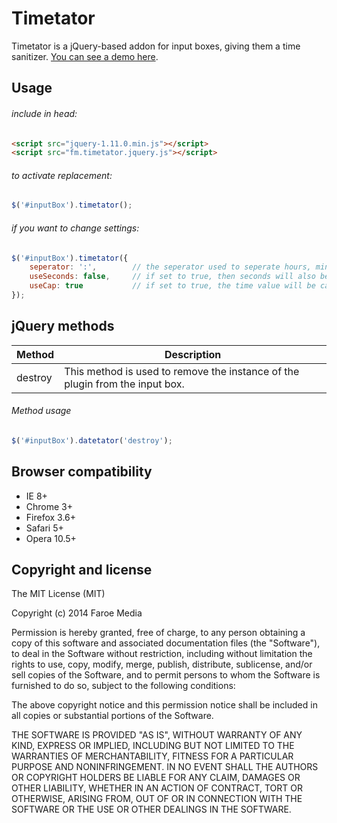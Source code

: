 Timetator
=======
Timetator is a jQuery-based addon for input boxes, giving them a time sanitizer.
[You can see a demo here](http://opensource.faroemedia.com/timator).


Usage
-----
###### include in head:
```html
<script src="jquery-1.11.0.min.js"></script>
<script src="fm.timetator.jquery.js"></script>
```

###### to activate replacement:
```javascript
$('#inputBox').timetator();
```

###### if you want to change settings:
```javascript
$('#inputBox').timetator({
    seperator: ':',        // the seperator used to seperate hours, minutes and seconds
    useSeconds: false,     // if set to true, then seconds will also be used
    useCap:	true		   // if set to true, the time value will be capped at 23:59
});
```


jQuery methods
--------------
Method             | Description
------------------ | -----------
destroy            | This method is used to remove the instance of the plugin from the input box.


###### Method usage
```javascript
$('#inputBox').datetator('destroy');
```


Browser compatibility
---------------------
* IE 8+
* Chrome 3+
* Firefox 3.6+
* Safari 5+
* Opera 10.5+



Copyright and license
---------------------
The MIT License (MIT)

Copyright (c) 2014 Faroe Media

Permission is hereby granted, free of charge, to any person obtaining a copy of
this software and associated documentation files (the "Software"), to deal in
the Software without restriction, including without limitation the rights to
use, copy, modify, merge, publish, distribute, sublicense, and/or sell copies of
the Software, and to permit persons to whom the Software is furnished to do so,
subject to the following conditions:

The above copyright notice and this permission notice shall be included in all
copies or substantial portions of the Software.

THE SOFTWARE IS PROVIDED "AS IS", WITHOUT WARRANTY OF ANY KIND, EXPRESS OR
IMPLIED, INCLUDING BUT NOT LIMITED TO THE WARRANTIES OF MERCHANTABILITY, FITNESS
FOR A PARTICULAR PURPOSE AND NONINFRINGEMENT. IN NO EVENT SHALL THE AUTHORS OR
COPYRIGHT HOLDERS BE LIABLE FOR ANY CLAIM, DAMAGES OR OTHER LIABILITY, WHETHER
IN AN ACTION OF CONTRACT, TORT OR OTHERWISE, ARISING FROM, OUT OF OR IN
CONNECTION WITH THE SOFTWARE OR THE USE OR OTHER DEALINGS IN THE SOFTWARE.
